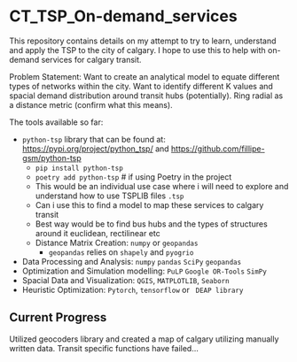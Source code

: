 # CT_TSP_On-demand_services

This repository contains details on my attempt to try to learn, understand and apply the TSP to the city of calgary. I hope to use this to help with on-demand services for calgary transit. 

Problem Statement: Want to create an analytical model to equate different types of networks within the city. Want to identify different K values and spacial demand distribution around transit hubs (potentially). Ring radial as a distance metric (confirm what this means).

The tools available so far: 
- `python-tsp` library that can be found at: https://pypi.org/project/python_tsp/ and https://github.com/fillipe-gsm/python-tsp
  - `pip install python-tsp`
  - `poetry add python-tsp`  # if using Poetry in the project
  - This would be an individual use case where i will need to explore and understand how to use TSPLIB files `.tsp`
  - Can i use this to find a model to map these services to calgary transit
  - Best way would be to find bus hubs and the types of structures around it euclidean, rectilinear etc
  - Distance Matrix Creation: `numpy` or `geopandas`
    - `geopandas` relies on `shapely` and `pyogrio`
- Data Processing and Analysis: `numpy` `pandas` `SciPy` `geopandas`
- Optimization and Simulation modelling: `PuLP` `Google OR-Tools` `SimPy`
- Spacial Data and Visualization: `QGIS`, `MATPLOTLIB`, `Seaborn`
- Heuristic Optimization: `Pytorch`, `tensorflow` or ` DEAP library`

## Current Progress
Utilized geocoders library and created a map of calgary utilizing manually written data.
Transit specific functions have failed...